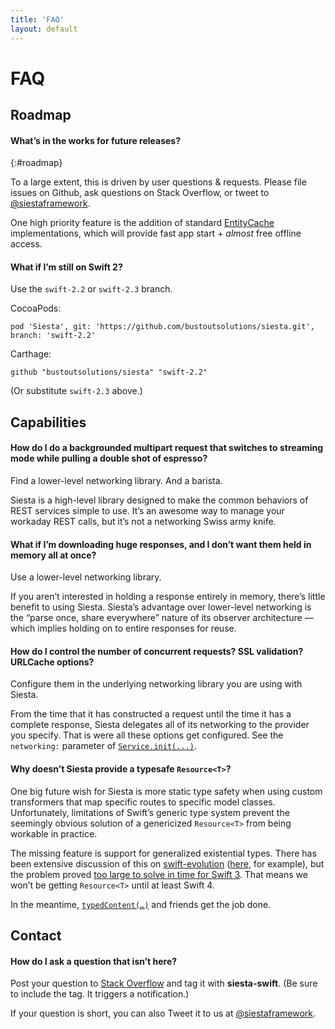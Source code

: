 ```yaml
---
title: 'FAQ'
layout: default
---
```


# FAQ

## Roadmap

#### What’s in the works for future releases?
{:#roadmap}

To a large extent, this is driven by user questions & requests. Please file issues on Github, ask questions on Stack Overflow, or tweet to [@siestaframework](https://twitter.com/siestaframework).

One high priority feature is the addition of standard [EntityCache](https://bustoutsolutions.github.io/siesta/api/Protocols/EntityCache.html) implementations, which will provide fast app start + _almost_ free offline access.

#### What if I’m still on Swift 2?

Use the `swift-2.2` or `swift-2.3` branch.

CocoaPods:

```
pod 'Siesta', git: 'https://github.com/bustoutsolutions/siesta.git', branch: 'swift-2.2'
```

Carthage:

```
github "bustoutsolutions/siesta" "swift-2.2"
```

(Or substitute `swift-2.3` above.)


## Capabilities

#### How do I do a backgrounded multipart request that switches to streaming mode while pulling a double shot of espresso?

Find a lower-level networking library. And a barista.

Siesta is a high-level library designed to make the common behaviors of REST services simple to use. It’s an awesome way to manage your workaday REST calls, but it’s not a networking Swiss army knife.

#### What if I’m downloading huge responses, and I don’t want them held in memory all at once?

Use a lower-level networking library.

If you aren’t interested in holding a response entirely in memory, there’s little benefit to using Siesta. Siesta’s advantage over lower-level networking is the “parse once, share everywhere” nature of its observer architecture — which implies holding on to entire responses for reuse.

#### How do I control the number of concurrent requests? SSL validation? URLCache options?

Configure them in the underlying networking library you are using with Siesta.

From the time that it has constructed a request until the time it has a complete response, Siesta delegates all of its networking to the provider you specify. That is were all these options get configured. See the `networking:` parameter of [`Service.init(...)`](https://bustoutsolutions.github.io/siesta/api/Classes/Service.html#//apple_ref/swift/Method/init(baseURL:useDefaultTransformers:networking:)).

#### Why doesn’t Siesta provide a typesafe `Resource<T>`?

One big future wish for Siesta is more static type safety when using custom transformers that map specific routes to specific model classes. Unfortunately, limitations of Swift’s generic type system prevent the seemingly obvious solution of a genericized `Resource<T>` from being workable in practice.

The missing feature is support for generalized existential types. There has been extensive discussion of this on [swift-evolution](https://github.com/apple/swift-evolution) ([here](http://thread.gmane.org/gmane.comp.lang.swift.evolution/17418/focus=18810), for example), but the problem proved [too large to solve in time for Swift 3](http://thread.gmane.org/gmane.comp.lang.swift.evolution/17276). That means we won’t be getting `Resource<T>` until at least Swift 4.

In the meantime, [`typedContent(…)`](https://bustoutsolutions.github.io/siesta/api/Protocols/TypedContentAccessors.html#//apple_ref/swift/Method/typedContent(ifNone:)) and friends get the job done.

## Contact

#### How do I ask a question that isn’t here?

Post your question to [Stack Overflow](https://stackoverflow.com/questions/tagged/siesta-swift) and tag it with **siesta-swift**. (Be sure to include the tag. It triggers a notification.)

If your question is short, you can also Tweet it to us at [@siestaframework](https://twitter.com/siestaframework).

